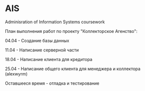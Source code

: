 AIS
===

Adminisration of Information Systems coursework

План выполнения работ по проекту "Коллекторское Агенство":

04.04 - Создание базы данных

11.04 - Написание серверной части

18.04 - Написание клиента для кредитора

25.04 - Написание общего клиента для менеджера и коллектора (alexwyrm)

Оставшееся время - отладка и тестирование
